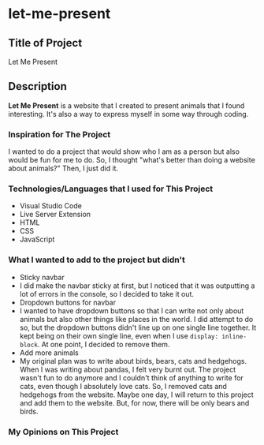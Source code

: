 # let-me-present

## Title of Project
Let Me Present

## Description
**Let Me Present** is a website that I created to present animals that I found interesting. It's also a way to express myself in some way through coding.

### Inspiration for The Project
I wanted to do a project that would show who I am as a person but also would be fun for me to do. So, I thought "what's better than doing a website about animals?" Then, I just did it.

### Technologies/Languages that I used for This Project
- Visual Studio Code
- Live Server Extension
- HTML
- CSS
- JavaScript

### What I wanted to add to the project but didn't
- Sticky navbar
- I did make the navbar sticky at first, but I noticed that it was outputting a lot of errors in the console, so I decided to take it out.
- Dropdown buttons for navbar
- I wanted to have dropdown buttons so that I can write not only about animals but also other things like places in the world. I did attempt to do so, but the dropdown buttons didn't line up on one single line together. It kept being on their own single line, even when I use ``display: inline-block``. At one point, I decided to remove them.
- Add more animals
- My original plan was to write about birds, bears, cats and hedgehogs. When I was writing about pandas, I felt very burnt out. The project wasn't fun to do anymore and I couldn't think of anything to write for cats, even though I absolutely love cats. So, I removed cats and hedgehogs from the website. Maybe one day, I will return to this project and add them to the website. But, for now, there will be only bears and birds.

### My Opinions on This Project

